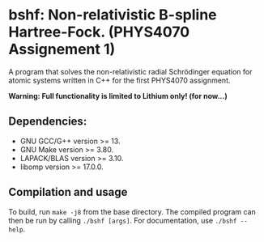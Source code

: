 # bshf: Non-relativistic B-spline Hartree-Fock. (PHYS4070 Assignement 1)

A program that solves the non-relativistic radial Schrödinger equation for atomic systems written in C++ for the first PHYS4070 assignment.

__Warning: Full functionality is limited to Lithium only! (for now...)__

## Dependencies:
* GNU GCC/G++ version >= 13.
* GNU Make version >= 3.80.
* LAPACK/BLAS version >= 3.10.
* libomp version >= 17.0.0.

## Compilation and usage
To build, run `make -j8` from the base directory.
The compiled program can then be run by calling `./bshf [args]`.
For documentation, use `./bshf --help`.
